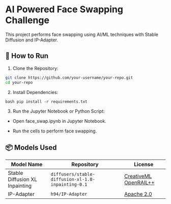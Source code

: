 # AI Powered Face Swapping Challenge
This project performs face swapping using AI/ML techniques with Stable Diffusion and IP-Adapter.

## 🚀 How to Run

1. Clone the Repository:

```bash
git clone https://github.com/your-username/your-repo.git
cd your-repo
```

2. Install Dependencies:

```bash pip install -r requirements.txt ```

3. Run the Jupyter Notebook or Python Script:

- Open face_swap.ipynb in Jupyter Notebook.

- Run the cells to perform face swapping.

## 📦 Models Used

| Model Name                     | Repository                                         | License                                                                                                    |
| ------------------------------ | -------------------------------------------------- | ---------------------------------------------------------------------------------------------------------- |
| Stable Diffusion XL Inpainting | `diffusers/stable-diffusion-xl-1.0-inpainting-0.1` | [CreativeML OpenRAIL++](https://huggingface.co/stabilityai/stable-diffusion-xl-base-1.0/blob/main/LICENSE) |
| IP-Adapter                     | `h94/IP-Adapter`                                   | [Apache 2.0](https://huggingface.co/h94/IP-Adapter/blob/main/LICENSE)                                      |




